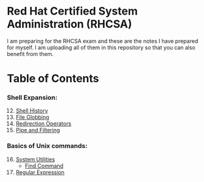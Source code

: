 # Red Hat Certified System Administration (RHCSA)

I am preparing for the RHCSA exam and these are the notes I have prepared for myself. I am uploading all of them in this repository so that you can also benefit from them.

# Table of Contents
### Shell Expansion:
12.  [Shell History](Notes/session-12-History)
13.  [File Globbing](Notes/session-13-fileGlobing.md)
14.  [Redirection Operators](Notes/session-14-redirectionOperator.md)
15.  [Pipe and Filtering](Notes/session-15-pipeFilter.md)
### Basics of Unix commands:
16.  [System Utilities](Notes/session-16-systemUtilities.md)
     -   [Find Command](Notes/find.md)
17. [Regular Expression]()